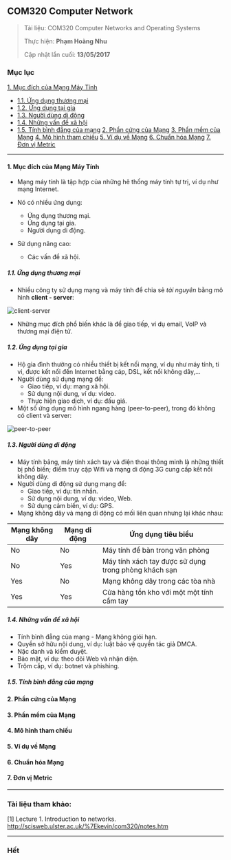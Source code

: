 ## COM320 Computer Network

> Tài liệu: COM320 Computer Networks and Operating Systems
> 
> Thực hiện: **Phạm Hoàng Nhu**
> 
> Cập nhật lần cuối: **13/05/2017**
### Mục lục

[1. Mục đích của Mạng Máy Tính](#mucdichcuamang)
- [1.1. Ứng dụng thương mại](#ungdungthuongmai)
- [1.2. Ứng dụng tại gia](#ungdungtaigia)
- [1.3. Người dùng di động](#nguoidungdidong)
- [1.4. Những vấn đề xã hội](#nhungvandexahoi)
- [1.5. Tính bình đẳng của mạng](#tinhbinhdangcuamang)
[2. Phần cứng của Mạng](#phancung)
[3. Phần mềm của Mạng](#phanmem)
[4. Mô hình tham chiếu](mohinhthamchieu)
[5. Ví dụ về Mạng](#viduvemang)
[6. Chuẩn hóa Mạng](#chuanhoamang)
[7. Đơn vị Metric](#donvimetric)


---

<a name="mucdichcuamang"></a>
#### 1. Mục đích của Mạng Máy Tính
* Mạng máy tính là tập hợp của những hê thống máy tính tự trị, ví dụ như mạng Internet.
* Nó có nhiều ứng dụng:
	+ Ứng dụng thương mại.
	+ Ứng dụng tại gia.
	+ Người dụng di động.
	
* Sử dụng nâng cao:
	+ Các vấn đề xã hội.

<a name="ungdungthuongmai"></a>
##### 1.1. Ứng dụng thương mại
* Nhiều công ty sử dụng mạng và máy tính để chia sẻ *tài nguyên* bằng mô hình **client - server**:

![client-server]()

* Những mục đích phổ biến khác là để giao tiếp, ví dụ email, VoIP và thương mại điện tử.

<a name="ungdungtaigia"></a>
##### 1.2. Ứng dụng tại gia
* Hộ gia đình thường có nhiều thiết bị kết nối mạng, ví dụ như máy tính, ti vi, được kết nối đến Internet bằng cáp, DSL, kết nối không dây,...
* Người dùng sử dụng mạng để:
	+ Giao tiếp, ví dụ: mạng xã hội.
	+ Sử dụng nội dung, ví dụ: video.
	+ Thực hiện giao dịch, ví dụ: đấu giá.
* Một số ứng dụng mô hình ngang hàng (peer-to-peer), trong đó không có client và server:

![peer-to-peer]()

<a name="nguoidungdidong"></a>
##### 1.3. Người dùng di động
* Máy tính bảng, máy tính xách tay và điện thoại thông minh là những thiết bị phổ biến; điểm truy cập Wifi và mạng di động 3G cung cấp kết nối không dây.
* Người dùng di động sử dụng mạng để:
	+ Giao tiếp, ví dụ: tin nhắn.
	+ Sử dụng nội dung, ví dụ: video, Web.
	+ Sử dụng cảm biến, ví dụ: GPS.
* Mạng không dây và mạng di động có mối liên quan nhưng lại khác nhau:

|Mạng không dây|Mạng di động|Ứng dụng tiêu biểu|
|---|---|---|
|No|No|Máy tính để bàn trong văn phòng|
|No|Yes|Máy tính xách tay được sử dụng trong phòng khách sạn|
|Yes|No|Mạng không dây trong các tòa nhà|
|Yes|Yes|Cửa hàng tồn kho với một một tính cầm tay|

<a name="nhungvandexahoi"></a>
##### 1.4. Những vấn đề xã hội
* Tính bình đẳng của mạng - Mạng không giói hạn.
* Quyền sở hữu nội dung, ví dụ: luật bảo vệ quyền tác giả DMCA.
* Nặc danh và kiểm duyệt.
* Bảo mật, ví dụ: theo dõi Web và nhận diện.
* Trộm cắp, ví dụ: botnet và phishing.

<a name="tinhbinhdangcuamang"></a>
##### 1.5. Tính bình đẳng của mạng


<a name="phancung"></a>
#### 2. Phần cứng của Mạng

<a name="phanmem"></a>
#### 3. Phần mềm của Mạng

<a name="mohinhthamchieu"></a>
#### 4. Mô hình tham chiếu

<a name="viduvemang"></a>
#### 5. Ví dụ về Mạng

<a name="chuanhoamang"></a>
#### 6. Chuẩn hóa Mạng

<a name="donvimetric"></a>
#### 7. Đơn vị Metric


---

### Tài liệu tham khảo:

[1] Lecture 1. Introduction to networks. http://scisweb.ulster.ac.uk/%7Ekevin/com320/notes.htm


---

### Hết

